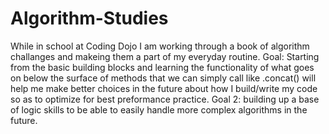 # Algorithm-Studies

While in school at Coding Dojo I am working through a book of algorithm challanges and makeing them a part of my everyday 
routine. Goal: Starting from the basic building blocks and learning the functionality of what goes on below the surface of 
methods that we can simply call like .concat() will help me make better choices in the future about how I build/write my code 
so as to optimize for best preformance practice. Goal 2: building up a base of logic skills to be able to easily handle more 
complex algorithms in the future.

